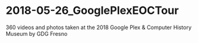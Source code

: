 # 2018-05-26_GooglePlexEOCTour
360 videos and photos taken at the 2018 Google Plex &amp; Computer History Museum by GDG Fresno

